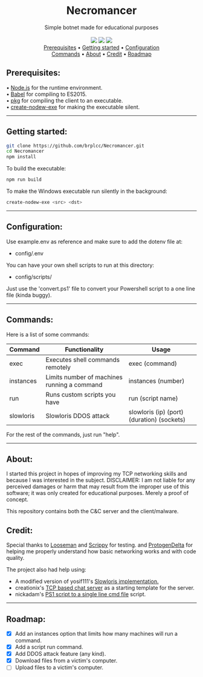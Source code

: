 <div align="center">
<h1>Necromancer</h1>
Simple botnet made for educational purposes
<br>
<br>
<img src="https://img.shields.io/github/license/brplcc/Necromancer">
<img src="https://img.shields.io/github/languages/code-size/brplcc/Necromancer">
<img src="https://img.shields.io/badge/code_style-prettier-ff69b4.svg">
  
<br>

</div>
<div align="center">
<a href="#prerequisites">Prerequisites</a> •
<a href="#getting-started">Getting started</a> •
<a href="#configuration">Configuration</a>
<br>
<a href="#commands">Commands</a> • 
<a href="#about">About</a> •
<a href="#credit">Credit</a> •
<a href="#roadmap">Roadmap</a>
</div>

<h2 id="prerequisites">Prerequisites:</h2>
• <a href="https://nodejs.org/en/download">Node.js</a> for the runtime environment.
<br/>
• <a href="https://github.com/babel/babel">Babel</a> for compiling to ES2015.
<br/>
• <a href="https://github.com/vercel/pkg">pkg</a> for compiling the client to an executable.
<br/>
• <a href="https://github.com/s-h-a-d-o-w/create-nodew-exe">create-nodew-exe</a> for making the executable silent.

---------------

<h2 id="Getting-started">Getting started:</h2>

```sh 
git clone https://github.com/brplcc/Necromancer.git
cd Necromancer
npm install
```

To build the executable:

```sh
npm run build
```

To make the Windows executable run silently in the background: 

```sh
create-nodew-exe <src> <dst>
```
---------------

<h2 id="configuration">Configuration:</h2>

Use example.env as reference and make sure to add the dotenv file at:
- config/.env

You can have your own shell scripts to run at this directory:
- config/scripts/

Just use the 'convert.ps1' file to convert your Powershell script to a one line file (kinda buggy).

---------------

<h2 id="commands">Commands:</h2>

Here is a list of some commands:

| Command   | Functionality                               | Usage                                      |
| --------- | ------------------------------------------- | ------------------------------------------ |
| exec      | Executes shell commands remotely            | exec (command)                             |
| instances | Limits number of machines running a command | instances (number)                         |
| run       | Runs custom scripts you have                | run (script name)                          |
| slowloris | Slowloris DDOS attack                       | slowloris (ip) (port) (duration) (sockets) |

For the rest of the commands, just run "help".

---------------

<h2 id="about">About:</h2>

I started this project in hopes of improving my TCP networking skills and because I was interested in the subject. DISCLAIMER: I am not liable for any perceived damages or harm that may result from the improper use of this software; it was only created for educational purposes. Merely a proof of concept.

This repository contains both the C&C server and the client/malware.

<h2 id="credit">Credit:</h2>

Special thanks to [Looseman](https://github.com/glitch-911) and [Scrippy](https://github.com/Scrippy) for testing. and [ProtogenDelta](https://github.com/ProtogenDelta) for helping me properly understand how basic networking works and with code quality.

The project also had help using:

- A modified version of yosif111's [Slowloris implementation.](https://github.com/yosif111/Slowloris)
- creationix's [TCP based chat server](https://gist.github.com/creationix/707146) as a starting template for the server.
- nickadam's [PS1 script to a single line cmd file](https://gist.github.com/nickadam/2a0db76bf3e32008a934ee3f675e8776) script.

---------------

<h2 id="roadmap">Roadmap:</h2>

- [X] Add an instances option that limits how many machines will run a command.
- [X] Add a script run command.
- [X] Add DDOS attack feature (any kind).
- [X] Download files from a victim's computer.
- [ ] Upload files to a victim's computer.
